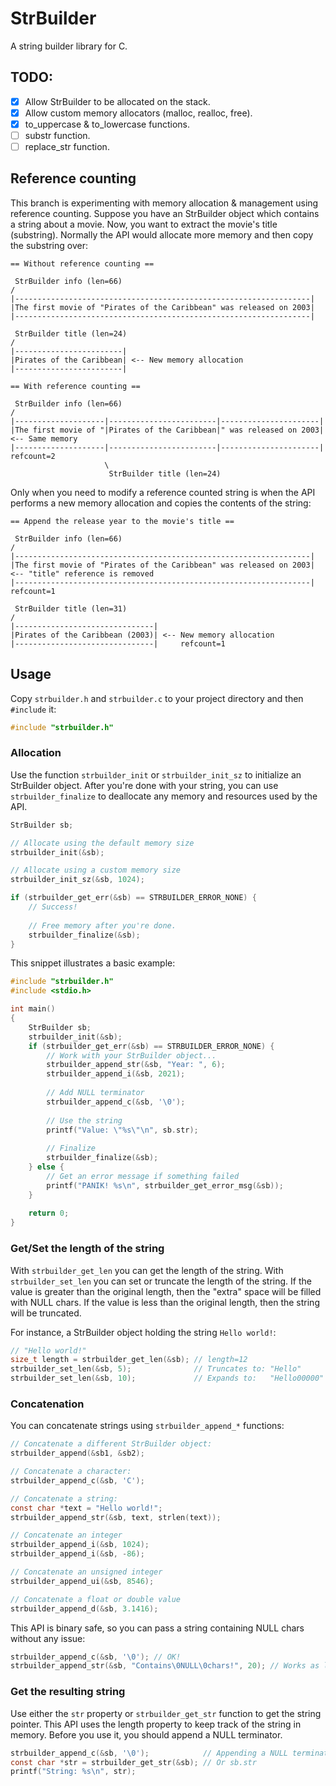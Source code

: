 # StrBuilder

A string builder library for C.

## TODO:

- [x] Allow StrBuilder to be allocated on the stack.
- [x] Allow custom memory allocators (malloc, realloc, free).
- [x] to_uppercase & to_lowercase functions.
- [ ] substr function.
- [ ] replace_str function.

## Reference counting

This branch is experimenting with memory allocation & management using reference counting. Suppose you have an
StrBuilder object which contains a string about a movie. Now, you want to extract the movie's title (substring).
Normally the API would allocate more memory and then copy the substring over:

```text
== Without reference counting ==

 StrBuilder info (len=66)
/
|------------------------------------------------------------------|
|The first movie of "Pirates of the Caribbean" was released on 2003|
|------------------------------------------------------------------|

 StrBuilder title (len=24)
/
|------------------------|
|Pirates of the Caribbean| <-- New memory allocation
|------------------------|
```

```text
== With reference counting ==

 StrBuilder info (len=66)
/
|--------------------|------------------------|----------------------|
|The first movie of "|Pirates of the Caribbean|" was released on 2003| <-- Same memory
|--------------------|------------------------|----------------------|     refcount=2
                     \
                      StrBuilder title (len=24)
```

Only when you need to modify a reference counted string is when the API performs a new memory allocation and copies the
contents of the string:

```text
== Append the release year to the movie's title ==

 StrBuilder info (len=66)
/
|------------------------------------------------------------------|
|The first movie of "Pirates of the Caribbean" was released on 2003| <-- "title" reference is removed
|------------------------------------------------------------------|     refcount=1

 StrBuilder title (len=31)
/
|-------------------------------|
|Pirates of the Caribbean (2003)| <-- New memory allocation
|-------------------------------|     refcount=1
```

## Usage

Copy `strbuilder.h` and `strbuilder.c` to your project directory and then `#include` it:

```c
#include "strbuilder.h"
```

### Allocation

Use the function `strbuilder_init` or `strbuilder_init_sz` to initialize an StrBuilder object. After you're done with
your string, you can use `strbuilder_finalize` to deallocate any memory and resources used by the API.

```c
StrBuilder sb;

// Allocate using the default memory size
strbuilder_init(&sb);

// Allocate using a custom memory size
strbuilder_init_sz(&sb, 1024);

if (strbuilder_get_err(&sb) == STRBUILDER_ERROR_NONE) {
    // Success!
    
    // Free memory after you're done.
    strbuilder_finalize(&sb);
}
```

This snippet illustrates a basic example:

```c
#include "strbuilder.h"
#include <stdio.h>

int main()
{
    StrBuilder sb;
    strbuilder_init(&sb);
    if (strbuilder_get_err(&sb) == STRBUILDER_ERROR_NONE) {
        // Work with your StrBuilder object...
        strbuilder_append_str(&sb, "Year: ", 6);
        strbuilder_append_i(&sb, 2021);
        
        // Add NULL terminator
        strbuilder_append_c(&sb, '\0');
        
        // Use the string
        printf("Value: \"%s\"\n", sb.str);
        
        // Finalize
        strbuilder_finalize(&sb);
    } else {
        // Get an error message if something failed
        printf("PANIK! %s\n", strbuilder_get_error_msg(&sb));
    }
    
    return 0;
}
```

### Get/Set the length of the string

With `strbuilder_get_len` you can get the length of the string. With `strbuilder_set_len` you can set or truncate the
length of the string. If the value is greater than the original length, then the "extra" space will be filled with NULL
chars. If the value is less than the original length, then the string will be truncated.

For instance, a StrBuilder object holding the string `Hello world!`:

```c
// "Hello world!"
size_t length = strbuilder_get_len(&sb); // length=12
strbuilder_set_len(&sb, 5);              // Truncates to: "Hello"
strbuilder_set_len(&sb, 10);             // Expands to:   "Hello00000" (0 is the NULL char)
```

### Concatenation

You can concatenate strings using `strbuilder_append_*` functions:

```c
// Concatenate a different StrBuilder object:
strbuilder_append(&sb1, &sb2);

// Concatenate a character:
strbuilder_append_c(&sb, 'C');

// Concatenate a string:
const char *text = "Hello world!";
strbuilder_append_str(&sb, text, strlen(text));

// Concatenate an integer
strbuilder_append_i(&sb, 1024);
strbuilder_append_i(&sb, -86);

// Concatenate an unsigned integer
strbuilder_append_ui(&sb, 8546);

// Concatenate a float or double value
strbuilder_append_d(&sb, 3.1416);
```

This API is binary safe, so you can pass a string containing NULL chars without any issue:

```c
strbuilder_append_c(&sb, '\0'); // OK!
strbuilder_append_str(&sb, "Contains\0NULL\0chars!", 20); // Works as long as you know the length
```

### Get the resulting string

Use either the `str` property or `strbuilder_get_str` function to get the string pointer. This API uses the length
property to keep track of the string in memory. Before you use it, you should append a NULL terminator.

```c
strbuilder_append_c(&sb, '\0');            // Appending a NULL terminator
const char *str = strbuilder_get_str(&sb); // Or sb.str
printf("String: %s\n", str);
```
